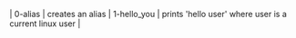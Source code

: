 | 0-alias | creates an alias 
| 1-hello_you | prints 'hello user' where user is a current linux user |
